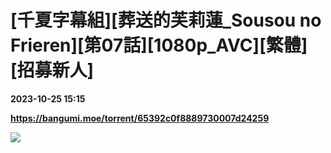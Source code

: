 # [千夏字幕組][葬送的芙莉蓮_Sousou no Frieren][第07話][1080p_AVC][繁體][招募新人]

**2023-10-25 15:15**

**https://bangumi.moe/torrent/65392c0f8889730007d24259**

![](https://s2.loli.net/2023/10/20/mL6gSW24h3JXeKQ.jpg)